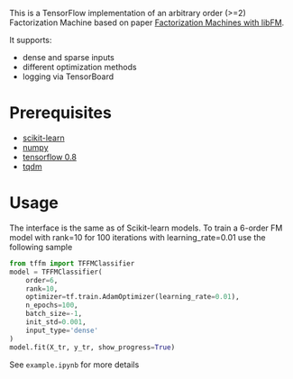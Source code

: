 This is a TensorFlow implementation of an arbitrary order (>=2) Factorization Machine based on paper [Factorization Machines with libFM](http://dl.acm.org/citation.cfm?doid=2168752.2168771). 

It supports:
* dense and sparse inputs
* different optimization methods
* logging via TensorBoard


# Prerequisites
* [scikit-learn](http://scikit-learn.org/stable/)
* [numpy](http://www.numpy.org/)
* [tensorflow 0.8](https://www.tensorflow.org/)
* [tqdm](https://github.com/tqdm/tqdm)

# Usage
The interface is the same as of Scikit-learn models. To train a 6-order FM model with rank=10 for 100 iterations with learning_rate=0.01 use the following sample
```python
from tffm import TFFMClassifier
model = TFFMClassifier(
    order=6, 
    rank=10, 
    optimizer=tf.train.AdamOptimizer(learning_rate=0.01), 
    n_epochs=100, 
    batch_size=-1,
    init_std=0.001,
    input_type='dense'
)
model.fit(X_tr, y_tr, show_progress=True)
```

See `example.ipynb` for more details
